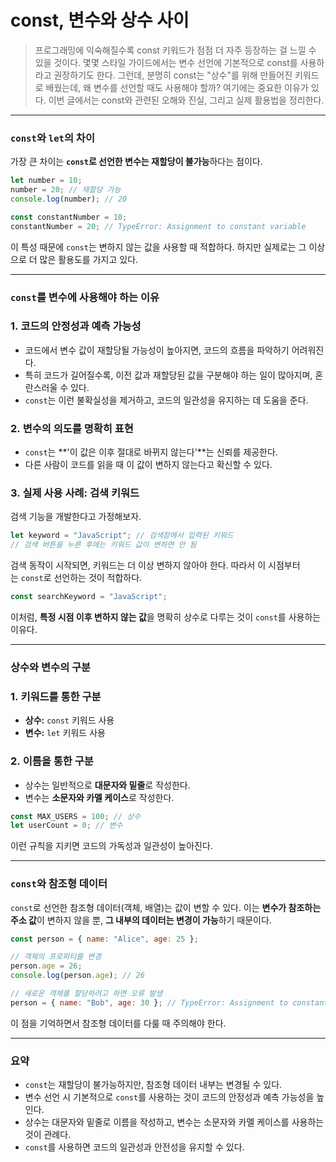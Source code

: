 # const, 변수와 상수 사이

> 프로그래밍에 익숙해질수록 const 키워드가 점점 더 자주 등장하는 걸 느낄 수 있을 것이다. 몇몇 스타일 가이드에서는 변수 선언에 기본적으로 const를 사용하라고 권장하기도 한다. 그런데, 분명히 const는 "상수"를 위해 만들어진 키워드로 배웠는데, 왜 변수를 선언할 때도 사용해야 할까? 여기에는 중요한 이유가 있다. 이번 글에서는 const와 관련된 오해와 진실, 그리고 실제 활용법을 정리한다.

---

### `const`와 `let`의 차이

가장 큰 차이는 **`const`로 선언한 변수는 재할당이 불가능**하다는 점이다.

```jsx
let number = 10;
number = 20; // 재할당 가능
console.log(number); // 20

const constantNumber = 10;
constantNumber = 20; // TypeError: Assignment to constant variable
```

이 특성 때문에 `const`는 변하지 않는 값을 사용할 때 적합하다. 하지만 실제로는 그 이상으로 더 많은 활용도를 가지고 있다.

---

### `const`를 변수에 사용해야 하는 이유

### 1. **코드의 안정성과 예측 가능성**

- 코드에서 변수 값이 재할당될 가능성이 높아지면, 코드의 흐름을 파악하기 어려워진다.
- 특히 코드가 길어질수록, 이전 값과 재할당된 값을 구분해야 하는 일이 많아지며, 혼란스러울 수 있다.
- `const`는 이런 불확실성을 제거하고, 코드의 일관성을 유지하는 데 도움을 준다.

### 2. **변수의 의도를 명확히 표현**

- `const`는 **'이 값은 이후 절대로 바뀌지 않는다'**는 신뢰를 제공한다.
- 다른 사람이 코드를 읽을 때 이 값이 변하지 않는다고 확신할 수 있다.

### 3. **실제 사용 사례: 검색 키워드**

검색 기능을 개발한다고 가정해보자.

```jsx
let keyword = "JavaScript"; // 검색창에서 입력된 키워드
// 검색 버튼을 누른 후에는 키워드 값이 변하면 안 됨
```

검색 동작이 시작되면, 키워드는 더 이상 변하지 않아야 한다. 따라서 이 시점부터는 `const`로 선언하는 것이 적합하다.

```jsx
const searchKeyword = "JavaScript";
```

이처럼, **특정 시점 이후 변하지 않는 값**을 명확히 상수로 다루는 것이 `const`를 사용하는 이유다.

---

### 상수와 변수의 구분

### 1. **키워드를 통한 구분**

- **상수:** `const` 키워드 사용
- **변수:** `let` 키워드 사용

### 2. **이름을 통한 구분**

- 상수는 일반적으로 **대문자와 밑줄**로 작성한다.
- 변수는 **소문자와 카멜 케이스**로 작성한다.

```jsx
const MAX_USERS = 100; // 상수
let userCount = 0; // 변수
```

이런 규칙을 지키면 코드의 가독성과 일관성이 높아진다.

---

### `const`와 참조형 데이터

`const`로 선언한 참조형 데이터(객체, 배열)는 값이 변할 수 있다. 이는 **변수가 참조하는 주소 값**이 변하지 않을 뿐, **그 내부의 데이터는 변경이 가능**하기 때문이다.

```jsx
const person = { name: "Alice", age: 25 };

// 객체의 프로퍼티를 변경
person.age = 26;
console.log(person.age); // 26

// 새로운 객체를 할당하려고 하면 오류 발생
person = { name: "Bob", age: 30 }; // TypeError: Assignment to constant variable
```

이 점을 기억하면서 참조형 데이터를 다룰 때 주의해야 한다.

---

### 요약

- `const`는 재할당이 불가능하지만, 참조형 데이터 내부는 변경될 수 있다.
- 변수 선언 시 기본적으로 `const`를 사용하는 것이 코드의 안정성과 예측 가능성을 높인다.
- 상수는 대문자와 밑줄로 이름을 작성하고, 변수는 소문자와 카멜 케이스를 사용하는 것이 관례다.
- `const`를 사용하면 코드의 일관성과 안전성을 유지할 수 있다.
